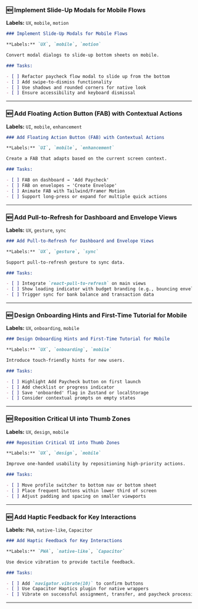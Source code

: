 ### 🆕 Implement Slide-Up Modals for Mobile Flows

**Labels:** `UX`, `mobile`, `motion`

```markdown
### Implement Slide-Up Modals for Mobile Flows

**Labels:** `UX`, `mobile`, `motion`

Convert modal dialogs to slide-up bottom sheets on mobile.

### Tasks:

- [ ] Refactor paycheck flow modal to slide up from the bottom
- [ ] Add swipe-to-dismiss functionality
- [ ] Use shadows and rounded corners for native look
- [ ] Ensure accessibility and keyboard dismissal
```

---

### 🆕 Add Floating Action Button (FAB) with Contextual Actions

**Labels:** `UI`, `mobile`, `enhancement`

```markdown
### Add Floating Action Button (FAB) with Contextual Actions

**Labels:** `UI`, `mobile`, `enhancement`

Create a FAB that adapts based on the current screen context.

### Tasks:

- [ ] FAB on dashboard → 'Add Paycheck'
- [ ] FAB on envelopes → 'Create Envelope'
- [ ] Animate FAB with Tailwind/Framer Motion
- [ ] Support long-press or expand for multiple quick actions
```

---

### 🆕 Add Pull-to-Refresh for Dashboard and Envelope Views

**Labels:** `UX`, `gesture`, `sync`

```markdown
### Add Pull-to-Refresh for Dashboard and Envelope Views

**Labels:** `UX`, `gesture`, `sync`

Support pull-to-refresh gesture to sync data.

### Tasks:

- [ ] Integrate `react-pull-to-refresh` on main views
- [ ] Show loading indicator with budget branding (e.g., bouncing envelope)
- [ ] Trigger sync for bank balance and transaction data
```

---

### 🆕 Design Onboarding Hints and First-Time Tutorial for Mobile

**Labels:** `UX`, `onboarding`, `mobile`

```markdown
### Design Onboarding Hints and First-Time Tutorial for Mobile

**Labels:** `UX`, `onboarding`, `mobile`

Introduce touch-friendly hints for new users.

### Tasks:

- [ ] Highlight Add Paycheck button on first launch
- [ ] Add checklist or progress indicator
- [ ] Save 'onboarded' flag in Zustand or localStorage
- [ ] Consider contextual prompts on empty states
```

---

### 🆕 Reposition Critical UI into Thumb Zones

**Labels:** `UX`, `design`, `mobile`

```markdown
### Reposition Critical UI into Thumb Zones

**Labels:** `UX`, `design`, `mobile`

Improve one-handed usability by repositioning high-priority actions.

### Tasks:

- [ ] Move profile switcher to bottom nav or bottom sheet
- [ ] Place frequent buttons within lower third of screen
- [ ] Adjust padding and spacing on smaller viewports
```

---

### 🆕 Add Haptic Feedback for Key Interactions

**Labels:** `PWA`, `native-like`, `Capacitor`

```markdown
### Add Haptic Feedback for Key Interactions

**Labels:** `PWA`, `native-like`, `Capacitor`

Use device vibration to provide tactile feedback.

### Tasks:

- [ ] Add `navigator.vibrate(10)` to confirm buttons
- [ ] Use Capacitor Haptics plugin for native wrappers
- [ ] Vibrate on successful assignment, transfer, and paycheck processing
```

---
